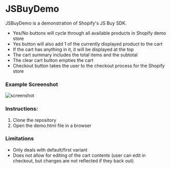 # JSBuyDemo

JSBuyDemo is a demonstration of Shopify's JS Buy SDK.

+ Yes/No buttons will cycle through all available products in Shopify demo store
+ Yes button will also add 1 of the currently displayed product to the cart
+ If the cart has anything in it, it will be displayed at the top
+ The cart summary includes the total items and the subtotal
+ The clear cart button empties the cart
+ Checkout button takes the user to the checkout process for the Shopify store

### Example Screenshot
![screenshot](https://gist.github.com/joebonniwell/a2ec9768da29d111c80288ff70cefab8#file-jsbuydemo-screenshot-20170318-png)

### Instructions:
1. Clone the repository
2. Open the demo.html file in a browser

### Limitations
+ Only deals with default/first variant
+ Does not allow for editing of the cart contents (user can edit in checkout, but changes are not reflected if they back out)


